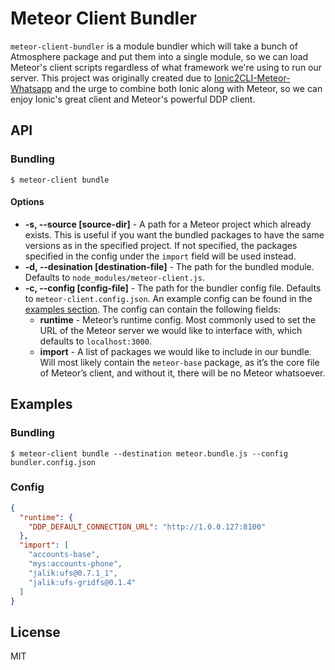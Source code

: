 # Meteor Client Bundler

`meteor-client-bundler` is a module bundler which will take a bunch of Atmosphere package and put them into a single module, so we can load Meteor's client scripts regardless of what framework we're using to run our server. This project was originally created due to [Ionic2CLI-Meteor-Whatsapp](https://github.com/Urigo/Ionic2CLI-Meteor-WhatsApp) and the urge to combine both Ionic along with Meteor, so we can enjoy Ionic's great client and Meteor's powerful DDP client.

## API

### Bundling

    $ meteor-client bundle

#### Options

- **-s, --source [source-dir]** - A path for a Meteor project which already exists. This is useful if you want the bundled packages to have the same versions as in the specified project. If not specified, the packages specified in the config under the `import` field will be used instead.
- **-d, --desination [destination-file]** - The path for the bundled module. Defaults to `node_modules/meteor-client.js`.
- **-c, --config [config-file]** - The path for the bundler config file. Defaults to `meteor-client.config.json`. An example config can be found in the [examples section](#examples). The config can contain the following fields:
  - **runtime** - Meteor’s runtime config. Most commonly used to set the URL of the Meteor server we would like to interface with, which defaults to `localhost:3000`.
  - **import** - A list of packages we would like to include in our bundle. Will most likely contain the `meteor-base` package, as it’s the core file of Meteor’s client, and without it, there will be no Meteor whatsoever.

## Examples

### Bundling

    $ meteor-client bundle --destination meteor.bundle.js --config bundler.config.json

### Config

```json
{
  "runtime": {
    "DDP_DEFAULT_CONNECTION_URL": "http://1.0.0.127:8100"
  },
  "import": [
    "accounts-base",
    "mys:accounts-phone",
    "jalik:ufs@0.7.1_1",
    "jalik:ufs-gridfs@0.1.4"
  ]
}
```

## License

MIT